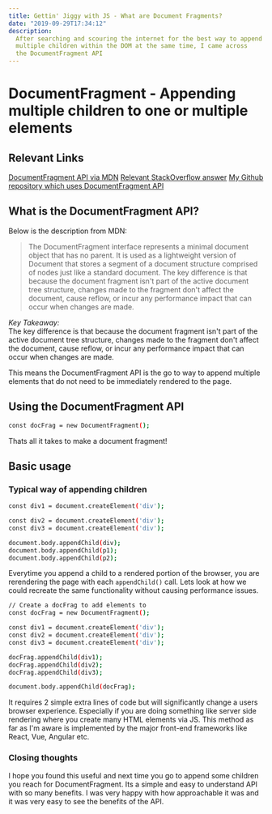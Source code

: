 ```yaml
---
title: Gettin' Jiggy with JS - What are Document Fragments?
date: "2019-09-29T17:34:12"
description:
  After searching and scouring the internet for the best way to append
  multiple children within the DOM at the same time, I came across
  the DocumentFragment API
---
```


# DocumentFragment - Appending multiple children to one or multiple elements

## Relevant Links

[DocumentFragment API via MDN](https://developer.mozilla.org/en-US/docs/Web/API/DocumentFragment)
[Relevant StackOverflow answer](https://stackoverflow.com/a/36798254)
[My Github repository which uses DocumentFragment API](https://github.com/ParamagicDev/libraryBookJS)

## What is the DocumentFragment API?

Below is the description from MDN:<br>

> The DocumentFragment interface represents a minimal document object that has no parent. It is used as a lightweight version of Document that stores a segment of a document structure comprised of nodes just like a standard document. The key difference is that because the document fragment isn't part of the active document tree structure, changes made to the fragment don't affect the document, cause reflow, or incur any performance impact that can occur when changes are made.

<i>Key Takeaway:</i><br>
The key difference is that because the document fragment isn't part of the active document tree structure, changes made to the fragment don't affect the document, cause reflow, or incur any performance impact that can occur when changes are made.<br>

This means the DocumentFragment API is the go to way to append multiple elements
that do not need to be immediately rendered to the page.

## Using the DocumentFragment API

```bash
const docFrag = new DocumentFragment();
```

Thats all it takes to make a document fragment!

## Basic usage

### Typical way of appending children

```bash
const div1 = document.createElement('div');

const div2 = document.createElement('div');
const div3 = document.createElement('div');

document.body.appendChild(div);
document.body.appendChild(p1);
document.body.appendChild(p2);
```

Everytime you append a child to a rendered portion of the browser, you are rerendering the page with each `appendChild()` call. Lets look at how we could recreate the same functionality without causing performance issues.

```bash
// Create a docFrag to add elements to
const docFrag = new DocumentFragment();

const div1 = document.createElement('div');
const div2 = document.createElement('div');
const div3 = document.createElement('div');

docFrag.appendChild(div1);
docFrag.appendChild(div2);
docFrag.appendChild(div3);

document.body.appendChild(docFrag);
```

It requires 2 simple extra lines of code but will significantly change
a users browser experience. Especially if you are doing something like
server side rendering where you create many HTML elements via JS.
This method as far as I'm aware is implemented by the major front-end frameworks like React, Vue, Angular etc.

### Closing thoughts

I hope you found this useful and next time you go to append some children
you reach for DocumentFragment. Its a simple and easy to understand API with so
many benefits. I was very happy with how approachable it was and it was
very easy to see the benefits of the API.
